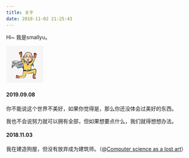 ```yaml
---
title: 关于
date: 2018-11-02 21:25:43
---
```


Hi~ 我是smallyu。

<img src="avatar.jpg" width="20%" height="20%" style="margin-left:0; box-shadow: 0 0 0px #fff;">

#### 2019.09.08

你不能说这个世界不美好，如果你觉得是，那么你还没体会过美好的东西。

我也不会说努力就可以拥有全部，但如果想要点什么，我们就得想想办法。

#### 2018.11.03

我在建造狗屋，但没有放弃成为建筑师。（@[Computer science as a lost art](http://rubyhacker.com/blog2/20150917.html)）

